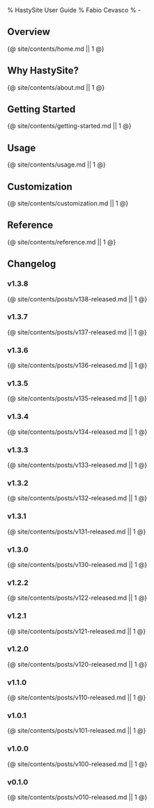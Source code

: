 % HastySite User Guide
% Fabio Cevasco
% -

## Overview

{@ site/contents/home.md || 1 @}

## Why HastySite?

{@ site/contents/about.md || 1 @}

## Getting Started

{@ site/contents/getting-started.md || 1 @}

## Usage

{@ site/contents/usage.md || 1 @}

## Customization

{@ site/contents/customization.md || 1 @}

## Reference

{@ site/contents/reference.md || 1 @}

## Changelog

### v1.3.8

{@ site/contents/posts/v138-released.md || 1 @}

### v1.3.7

{@ site/contents/posts/v137-released.md || 1 @}

### v1.3.6

{@ site/contents/posts/v136-released.md || 1 @}

### v1.3.5

{@ site/contents/posts/v135-released.md || 1 @}

### v1.3.4

{@ site/contents/posts/v134-released.md || 1 @}

### v1.3.3

{@ site/contents/posts/v133-released.md || 1 @}

### v1.3.2

{@ site/contents/posts/v132-released.md || 1 @}

### v1.3.1

{@ site/contents/posts/v131-released.md || 1 @}

### v1.3.0

{@ site/contents/posts/v130-released.md || 1 @}

### v1.2.2

{@ site/contents/posts/v122-released.md || 1 @}

### v1.2.1

{@ site/contents/posts/v121-released.md || 1 @}

### v1.2.0

{@ site/contents/posts/v120-released.md || 1 @}

### v1.1.0

{@ site/contents/posts/v110-released.md || 1 @}

### v1.0.1

{@ site/contents/posts/v101-released.md || 1 @}

### v1.0.0

{@ site/contents/posts/v100-released.md || 1 @}

### v0.1.0

{@ site/contents/posts/v010-released.md || 1 @}
